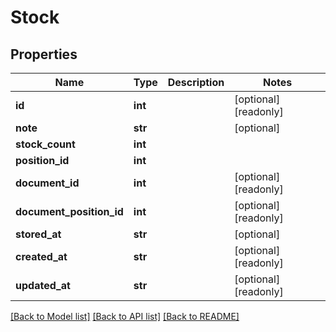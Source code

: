 # Stock

## Properties
Name | Type | Description | Notes
------------ | ------------- | ------------- | -------------
**id** | **int** |  | [optional] [readonly] 
**note** | **str** |  | [optional] 
**stock_count** | **int** |  | 
**position_id** | **int** |  | 
**document_id** | **int** |  | [optional] [readonly] 
**document_position_id** | **int** |  | [optional] [readonly] 
**stored_at** | **str** |  | [optional] 
**created_at** | **str** |  | [optional] [readonly] 
**updated_at** | **str** |  | [optional] [readonly] 

[[Back to Model list]](../README.md#documentation-for-models) [[Back to API list]](../README.md#documentation-for-api-endpoints) [[Back to README]](../README.md)


